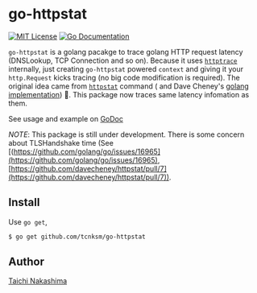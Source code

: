 # go-httpstat

[![MIT License](http://img.shields.io/badge/license-MIT-blue.svg?style=flat-square)][license]
[![Go Documentation](http://img.shields.io/badge/go-documentation-blue.svg?style=flat-square)][godocs]

[license]: https://github.com/tcnksm/go-httpstat/blob/master/LICENSE
[godocs]: http://godoc.org/github.com/tcnksm/go-httpstat

`go-httpstat` is a golang pacakge to trace golang HTTP request latency (DNSLookup, TCP Connection and so on). Because it uses [`httptrace`](https://golang.org/pkg/net/http/httptrace/) internally, just creating `go-httpstat` powered `context` and giving it your `http.Request` kicks tracing (no big code modification is required). The original idea came from [`httpstat`](https://github.com/reorx/httpstat) command ( and Dave Cheney's [golang implementation](https://github.com/davecheney/httpstat)) 👏. This package now traces same latency infomation as them.

See usage and example on [GoDoc][godocs]

*NOTE*: This package is still under development. There is some concern about TLSHandshake time (See [(https://github.com/golang/go/issues/16965](https://github.com/golang/go/issues/16965), [https://github.com/davecheney/httpstat/pull/7](https://github.com/davecheney/httpstat/pull/7)). 

## Install 

Use `go get`,

```bash
$ go get github.com/tcnksm/go-httpstat
```

## Author

[Taichi Nakashima](https://github.com/tcnksm)
